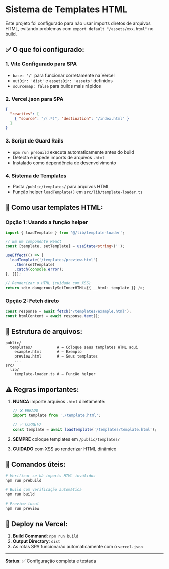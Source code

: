 # Sistema de Templates HTML

Este projeto foi configurado para não usar imports diretos de arquivos HTML, evitando problemas com `export default "/assets/xxx.html"` no build.

## ✅ O que foi configurado:

### 1. **Vite Configurado para SPA**
- `base: '/'` para funcionar corretamente na Vercel
- `outDir: 'dist'` e `assetsDir: 'assets'` definidos
- `sourcemap: false` para builds mais rápidos

### 2. **Vercel.json para SPA**
```json
{
  "rewrites": [
    { "source": "/(.*)", "destination": "/index.html" }
  ]
}
```

### 3. **Script de Guard Rails**
- `npm run prebuild` executa automaticamente antes do build
- Detecta e impede imports de arquivos `.html`
- Instalado como dependência de desenvolvimento

### 4. **Sistema de Templates**
- Pasta `/public/templates/` para arquivos HTML
- Função helper `loadTemplate()` em `src/lib/template-loader.ts`

## 🚀 Como usar templates HTML:

### Opção 1: Usando a função helper
```typescript
import { loadTemplate } from '@/lib/template-loader';

// Em um componente React
const [template, setTemplate] = useState<string>('');

useEffect(() => {
  loadTemplate('/templates/preview.html')
    .then(setTemplate)
    .catch(console.error);
}, []);

// Renderizar o HTML (cuidado com XSS)
return <div dangerouslySetInnerHTML={{ __html: template }} />;
```

### Opção 2: Fetch direto
```typescript
const response = await fetch('/templates/example.html');
const htmlContent = await response.text();
```

## 📁 Estrutura de arquivos:

```
public/
  templates/           # ← Coloque seus templates HTML aqui
    example.html       # ← Exemplo
    preview.html       # ← Seus templates
    ...
src/
  lib/
    template-loader.ts # ← Função helper
```

## ⚠️ Regras importantes:

1. **NUNCA** importe arquivos `.html` diretamente:
   ```typescript
   // ❌ ERRADO
   import template from './template.html';
   
   // ✅ CORRETO
   const template = await loadTemplate('/templates/template.html');
   ```

2. **SEMPRE** coloque templates em `/public/templates/`

3. **CUIDADO** com XSS ao renderizar HTML dinâmico

## 🔧 Comandos úteis:

```bash
# Verificar se há imports HTML inválidos
npm run prebuild

# Build com verificação automática
npm run build

# Preview local
npm run preview
```

## 🚀 Deploy na Vercel:

1. **Build Command**: `npm run build`
2. **Output Directory**: `dist`
3. As rotas SPA funcionarão automaticamente com o `vercel.json`

---

**Status**: ✅ Configuração completa e testada
